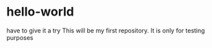 # hello-world
have to give it a try
This will be my first repository. It is only for testing purposes
